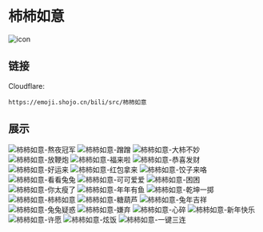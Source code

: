 # 柿柿如意
![icon](https://emoji.shojo.cn/bili/src/柿柿如意/icon.png)
## 链接
Cloudflare:
```
https://emoji.shojo.cn/bili/src/柿柿如意
```
## 展示
![柿柿如意-熬夜冠军](https://emoji.shojo.cn/bili/src/柿柿如意/柿柿如意-熬夜冠军.png)
![柿柿如意-蹭蹭](https://emoji.shojo.cn/bili/src/柿柿如意/柿柿如意-蹭蹭.png)
![柿柿如意-大柿不妙](https://emoji.shojo.cn/bili/src/柿柿如意/柿柿如意-大柿不妙.png)
![柿柿如意-放鞭炮](https://emoji.shojo.cn/bili/src/柿柿如意/柿柿如意-放鞭炮.png)
![柿柿如意-福来啦](https://emoji.shojo.cn/bili/src/柿柿如意/柿柿如意-福来啦.png)
![柿柿如意-恭喜发财](https://emoji.shojo.cn/bili/src/柿柿如意/柿柿如意-恭喜发财.png)
![柿柿如意-好运来](https://emoji.shojo.cn/bili/src/柿柿如意/柿柿如意-好运来.png)
![柿柿如意-红包拿来](https://emoji.shojo.cn/bili/src/柿柿如意/柿柿如意-红包拿来.png)
![柿柿如意-饺子来咯](https://emoji.shojo.cn/bili/src/柿柿如意/柿柿如意-饺子来咯.png)
![柿柿如意-看看兔兔](https://emoji.shojo.cn/bili/src/柿柿如意/柿柿如意-看看兔兔.png)
![柿柿如意-可可爱爱](https://emoji.shojo.cn/bili/src/柿柿如意/柿柿如意-可可爱爱.png)
![柿柿如意-困困](https://emoji.shojo.cn/bili/src/柿柿如意/柿柿如意-困困.png)
![柿柿如意-你太瘦了](https://emoji.shojo.cn/bili/src/柿柿如意/柿柿如意-你太瘦了.png)
![柿柿如意-年年有鱼](https://emoji.shojo.cn/bili/src/柿柿如意/柿柿如意-年年有鱼.png)
![柿柿如意-乾坤一掷](https://emoji.shojo.cn/bili/src/柿柿如意/柿柿如意-乾坤一掷.png)
![柿柿如意-柿柿如意](https://emoji.shojo.cn/bili/src/柿柿如意/柿柿如意-柿柿如意.png)
![柿柿如意-糖葫芦](https://emoji.shojo.cn/bili/src/柿柿如意/柿柿如意-糖葫芦.png)
![柿柿如意-兔年吉祥](https://emoji.shojo.cn/bili/src/柿柿如意/柿柿如意-兔年吉祥.png)
![柿柿如意-兔兔疑惑](https://emoji.shojo.cn/bili/src/柿柿如意/柿柿如意-兔兔疑惑.png)
![柿柿如意-嫌弃](https://emoji.shojo.cn/bili/src/柿柿如意/柿柿如意-嫌弃.png)
![柿柿如意-心碎](https://emoji.shojo.cn/bili/src/柿柿如意/柿柿如意-心碎.png)
![柿柿如意-新年快乐](https://emoji.shojo.cn/bili/src/柿柿如意/柿柿如意-新年快乐.png)
![柿柿如意-许愿](https://emoji.shojo.cn/bili/src/柿柿如意/柿柿如意-许愿.png)
![柿柿如意-炫饭](https://emoji.shojo.cn/bili/src/柿柿如意/柿柿如意-炫饭.png)
![柿柿如意-一键三连](https://emoji.shojo.cn/bili/src/柿柿如意/柿柿如意-一键三连.png)
